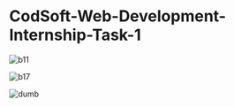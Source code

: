 # CodSoft-Web-Development-Internship-Task-1

![b11](https://github.com/HarshLahane78/CodSoft-Web-Development-Internship-Task-1/assets/138689249/716af3b8-a9a4-4b33-beab-5dec2df139cf)

![b17](https://github.com/HarshLahane78/CodSoft-Web-Development-Internship-Task-1/assets/138689249/2c58d6fa-e82d-40d0-9cd2-70f373ecf5fe)


![dumb](https://github.com/HarshLahane78/CodSoft-Web-Development-Internship-Task-1/assets/138689249/06037b08-09d5-4135-b064-6856d9d8bbc3)
